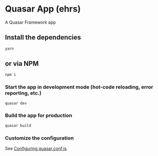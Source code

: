 # Quasar App (ehrs)

A Quasar Framework app

## Install the dependencies
```bash
yarn
```
## or via NPM
```bash
npm i
```

### Start the app in development mode (hot-code reloading, error reporting, etc.)
```bash
quasar dev
```


### Build the app for production
```bash
quasar build
```

### Customize the configuration
See [Configuring quasar.conf.js](https://quasar.dev/quasar-cli/quasar-conf-js).
